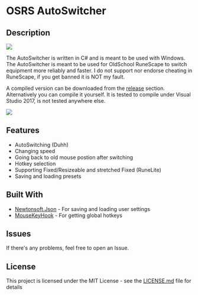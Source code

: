 # OSRS AutoSwitcher

## Description

![](https://i.imgur.com/krNFz0F.png)

The AutoSwitcher is written in C# and is meant to be used with Windows. The AutoSwitcher is meant to be used for OldSchool RuneScape to switch equipment more reliably and faster. I do not support nor endorse cheating in RuneScape, if you get banned it is NOT my fault.

A compiled version can be downloaded from the [release](https://github.com/SDCAAU/OSRS-AutoSwitcher/releases) section. Alternatively you can compile it yourself. It is tested to compile under Visual Studio 2017, is not tested anywhere else. 

![](https://i.imgur.com/LRaaAba.gif)

## Features

* AutoSwitching (Duhh)
* Changing speed
* Going back to old mouse postion after switching
* Hotkey selection
* Supporting Fixed/Resizeable and stretched Fixed (RuneLite)
* Saving and loading presets

## Built With

* [Newtonsoft.Json](https://www.newtonsoft.com/json) - For saving and loading user settings
* [MouseKeyHook](https://www.nuget.org/packages/MouseKeyHook) - For getting global hotkeys

## Issues
If there's any problems, feel free to open an Issue.

## License

This project is licensed under the MIT License - see the [LICENSE.md](LICENSE.md) file for details
